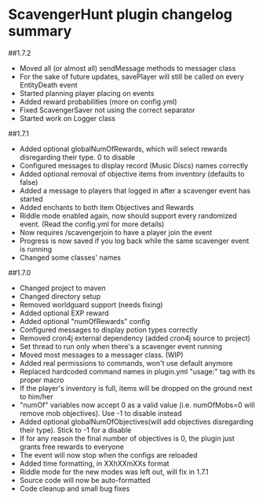 # ScavengerHunt plugin changelog summary

##1.7.2
* Moved all (or almost all) sendMessage methods to messager class
* For the sake of future updates, savePlayer will still be called on every EntityDeath event
* Started planning player placing on events
* Added reward probabilities (more on config.yml)
* Fixed ScavengerSaver not using the correct separator
* Started work on Logger class

##1.7.1
* Added optional globalNumOfRewards, which will select rewards disregarding their type. 0 to disable
* Configured messages to display record (Music Discs) names correctly
* Added optional removal of objective items from inventory (defaults to false)
* Added a message to players that logged in after a scavenger event has started
* Added enchants to both item Objectives and Rewards
* Riddle mode enabled again, now should support every randomized event. (Read the config.yml for more details)
* Now requires /scavengerjoin to have a player join the event
* Progress is now saved if you log back while the same scavenger event is running
* Changed some classes' names

##1.7.0
* Changed project to maven
* Changed directory setup
* Removed worldguard support (needs fixing)
* Added optional EXP reward
* Added optional "numOfRewards" config
* Configured messages to display potion types correctly
* Removed cron4j external dependency (added cron4j source to project)
* Set thread to run only when there's a scavenger event running
* Moved most messages to a messager class. (WIP)
* Added real permissions to commands, won't use default anymore
* Replaced hardcoded command names in plugin.yml "usage:" tag with its proper macro
* If the player's inventory is full, items will be dropped on the ground next to him/her
* "numOf" variables now accept 0 as a valid value (i.e. numOfMobs=0 will remove mob objectives). Use -1 to disable instead
* Added optional globalNumOfObjectives(will add objectives disregarding their type). Stick to -1 for a disable
* If for any reason the final number of objectives is 0, the plugin just grants free rewards to everyone
* The event will now stop when the configs are reloaded
* Added time formatting, in XXhXXmXXs format
* Riddle mode for the new modes was left out, will fix in 1.7.1
* Source code will now be auto-formatted
* Code cleanup and small bug fixes
